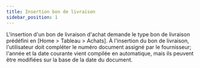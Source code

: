 ```yaml
---
title: Insertion bon de livraison
sidebar_position: 1
---
```


L'insertion d'un bon de livraison d'achat demande le type bon de livraison prédéfini en [Home > Tableau > Achats]. À l'insertion du bon de livraison, l'utilisateur doit compléter le numéro document assigné par le fournisseur; l'année et la date courante vient compilée en automatique, mais ils peuvent être modifiées sur la base de la date du document.







